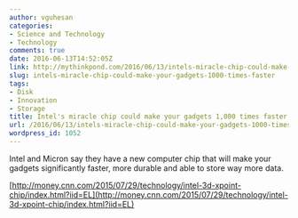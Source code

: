 ```yaml
---
author: vguhesan
categories:
- Science and Technology
- Technology
comments: true
date: 2016-06-13T14:52:05Z
link: http://mythinkpond.com/2016/06/13/intels-miracle-chip-could-make-your-gadgets-1000-times-faster/
slug: intels-miracle-chip-could-make-your-gadgets-1000-times-faster
tags:
- Disk
- Innovation
- Storage
title: Intel's miracle chip could make your gadgets 1,000 times faster
url: /2016/06/13/intels-miracle-chip-could-make-your-gadgets-1000-times-faster/
wordpress_id: 1052
---
```


Intel and Micron say they have a new computer chip that will make your gadgets significantly faster, more durable and able to store way more data.

[http://money.cnn.com/2015/07/29/technology/intel-3d-xpoint-chip/index.html?iid=EL](http://money.cnn.com/2015/07/29/technology/intel-3d-xpoint-chip/index.html?iid=EL)


